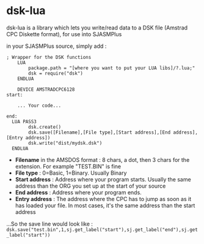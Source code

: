 # dsk-lua
dsk-lua is a library which lets you write/read data to a DSK file (Amstrad CPC Diskette format), for use into SJASMPlus

in your SJASMPlus source, simply add :

```
; Wrapper for the DSK functions
    LUA
        package.path = "[where you want to put your LUA libs]/?.lua;"
        dsk = require("dsk")
    ENDLUA
    
    DEVICE AMSTRADCPC6128
start:

    ... Your code...
    
end:
  LUA PASS3
        dsk.create()
        dsk.save([Filename],[File type],[Start address],[End address],[Entry address])
        dsk.write("dist/mydsk.dsk")
  ENDLUA
```

- **Filename** in the AMSDOS format : 8 chars, a dot, then 3 chars for the extension. For example "TEST.BIN" is fine
- **File type** : 0=Basic, 1=Binary. Usually Binary
- **Start address** : Address where your program starts. Usually the same address than the ORG you set up at the start of your source
- **End address** : Address where your program ends.
- **Entry address** : The address where the CPC has to jump as soon as it has loaded your file. In most cases, it's the same address than the start address

...So the save line would look like :
```dsk.save("test.bin",1,sj.get_label("start"),sj.get_label("end"),sj.get_label("start"))```



